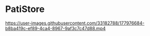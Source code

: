 # PatiStore

https://user-images.githubusercontent.com/33182788/177976684-b8ba419c-ef89-4ca4-8967-9af3c7c47d88.mp4

